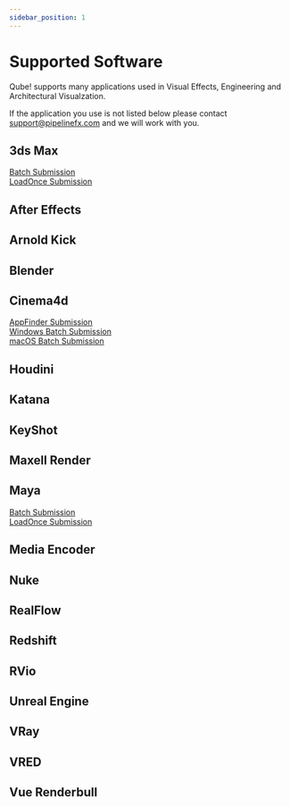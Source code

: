 ```yaml
---
sidebar_position: 1
---
```


# Supported Software

Qube! supports many applications used in Visual Effects, Engineering and Architectural Visualzation.

If the application you use is not listed below please contact support@pipelinefx.com and we will work with you.

## 3ds Max

[Batch Submission](/users-guide/qube-ui/submitting-jobs/3DSMax+Batch+Submission) \
[LoadOnce Submission](/users-guide/qube-ui/submitting-jobs/3DSMax+Job+Submission)

## After Effects

## Arnold Kick

## Blender

## Cinema4d

[AppFinder Submission](/users-guide/qube-ui/submitting-jobs/Cinema4D+AppFinder+Submission) \
[Windows Batch Submission](/users-guide/qube-ui/submitting-jobs/Cinema4D+Windows+Submission) \
[macOS Batch Submission](/users-guide/qube-ui/submitting-jobs/Cinema4D+macOS+Submission)

## Houdini

## Katana

## KeyShot

## Maxell Render

## Maya

[Batch Submission](/users-guide/qube-ui/submitting-jobs/Maya+Batch+Submission) \
[LoadOnce Submission](/users-guide/qube-ui/submitting-jobs/Maya+Job+Submission)

## Media Encoder

## Nuke

## RealFlow

## Redshift

## RVio

## Unreal Engine

## VRay

## VRED

## Vue Renderbull
